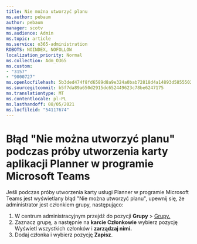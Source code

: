 ```yaml
---
title: Nie można utworzyć planu
ms.author: pebaum
author: pebaum
manager: scotv
ms.audience: Admin
ms.topic: article
ms.service: o365-administration
ROBOTS: NOINDEX, NOFOLLOW
localization_priority: Normal
ms.collection: Adm_O365
ms.custom:
- "3157"
- "9000727"
ms.openlocfilehash: 5b3ded474f8fd6589d8a9e324a0bab72818d4a14893d5855502088c448bab150
ms.sourcegitcommit: b5f7da89a650d2915dc652449623c78be6247175
ms.translationtype: MT
ms.contentlocale: pl-PL
ms.lasthandoff: 08/05/2021
ms.locfileid: "54117674"
---
```

# <a name="failed-to-create-the-plan-error-when-trying-to-create-a-planner-tab-in-microsoft-teams"></a>Błąd "Nie można utworzyć planu" podczas próby utworzenia karty aplikacji Planner w programie Microsoft Teams

Jeśli podczas próby utworzenia karty usługi Planner w programie Microsoft Teams jest wyświetlany błąd "Nie można utworzyć planu", upewnij się, że administrator jest członkiem grupy, następująco:

1. W centrum administracyjnym przejdź do pozycji **Grupy**  >  [Grupy.](https://admin.microsoft.com/Adminportal/Home?source=applauncher#/groups) 
2. Zaznacz grupę, a następnie na **karcie Członkowie** wybierz pozycję Wyświetl wszystkich członków i **zarządzaj nimi.**
3. Dodaj członka i wybierz pozycję **Zapisz**.